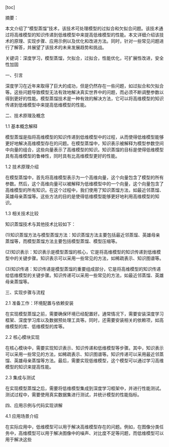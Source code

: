
[toc]                    
                
                
摘要：

本文介绍了“模型蒸馏”技术，该技术可处理模型的过拟合和欠拟合问题。该技术通过将高维模型的知识传递到低维模型中来提高低维模型的性能。本文详细介绍该技术的原理、实现步骤、应用示例以及优化和改进方法。同时，针对一些常见问题进行了解答，并展望了该技术的未来发展趋势和挑战。

关键词：深度学习，模型蒸馏，欠拟合，过拟合，性能优化，可扩展性改进，安全性加固

一、引言

深度学习在近年来取得了巨大的成功，但是仍然存在一些问题，如过拟合和欠拟合等。这些问题导致模型无法有效地解决真实世界中的问题，而必须不断调整参数以得到更好的性能。模型蒸馏技术是一种有效的解决方法，它可以将高维模型的知识传递到低维模型中来提高低维模型的性能。

二、技术原理及概念

1.1 基本概念解释

模型蒸馏是指将高维模型的知识传递到低维模型中的过程，从而使得低维模型能够更好地解决高维模型存在的问题。在模型蒸馏中，知识表示被解释为模型参数空间中向量的组合，这些向量表示了高维模型的知识。知识蒸馏的目标是使得低维模型具有高维模型的鲁棒性，同时具有比高维模型更好的性能。

1.2 技术原理介绍

在模型蒸馏中，首先将高维模型表示为一个高维向量，这个向量包含了模型的所有参数。然后，这个高维向量可以被解释为低维模型中的一个向量，这个向量包含了高维模型的所有知识。在这个过程中，我们使用了知识蒸馏方法，如最近邻蒸馏、英雄母亲蒸馏等。这些方法的目的是使得低维模型能够更好地利用高维模型的知识。

1.3 相关技术比较

知识蒸馏技术与其他技术比较如下：

(1)知识蒸馏方法与模型蒸馏方法：知识蒸馏方法主要包括最近邻蒸馏、英雄母亲蒸馏等，而模型蒸馏方法主要包括模型蒸馏、模型压缩等。

(2)知识表示：知识表示是模型蒸馏的核心，它是将高维模型的知识传递到低维模型中的关键步骤。知识表示可以采用一些常见的方法，如稀疏表示、知识图谱等。

(3)知识传递：知识传递是模型蒸馏的重要组成部分，它是将高维模型的知识传递给低维模型的关键步骤。知识传递可以采用一些常见的方法，如最近邻蒸馏、英雄母亲蒸馏等。

三、实现步骤与流程

2.1 准备工作：环境配置与依赖安装

在实现模型蒸馏之前，需要确保环境已经配置好。通常情况下，需要安装深度学习框架、深度学习库以及数据预处理工具等。同时，还需要安装相关的依赖项，如高维模型的库、低维模型的库等。

2.2 核心模块实现

在核心模块中，需要实现知识表示、知识传递和低维模型等步骤。其中，知识表示可以采用一些常见的方法，如稀疏表示、知识图谱等。知识传递可以采用最近邻蒸馏、英雄母亲蒸馏等方法。最后，需要实现低维模型，这个模型可以通过学习高维模型的知识来提高性能。

2.3 集成与测试

在实现模型蒸馏之后，需要将低维模型集成到深度学习框架中，并进行性能测试。测试过程中，需要使用真实数据集进行测试，并统计模型的性能指标。

四、应用示例与代码实现讲解

4.1 应用场景介绍

在实际应用中，低维模型可以用于解决高维模型存在的问题。例如，在图像分类任务中，高维模型可以用于解决图像中的噪声、对比度不足等问题，而低维模型可以用于解决这些


